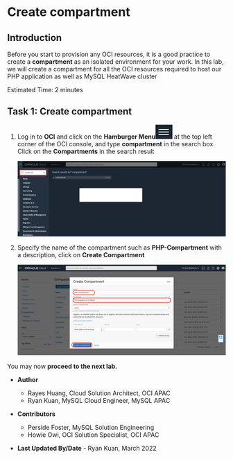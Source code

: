 # Create compartment

## Introduction

Before you start to provision any OCI resources, it is a good practice to create a **compartment** as an isolated environment for your work.
In this lab, we will create a compartment for all the OCI resources required to host our PHP application as well as MySQL HeatWave cluster

Estimated Time: 2 minutes

## Task 1: Create compartment

1. Log in to **OCI** and click on the **Hamburger Menu**![](images/hamburger.png) at the top left corner of the OCI console, and type **compartment** in the search box. Click on the **Compartments** in the search result

    ![compartment](images/compartment.png)

2. Specify the name of the compartment such as **PHP-Compartment** with a description, click on **Create Compartment**

    ![create compartment](images/create-compartment.png)

You may now **proceed to the next lab.**

* **Author**

  * Rayes Huang, Cloud Solution Architect, OCI APAC
  * Ryan Kuan, MySQL Cloud Engineer, MySQL APAC

* **Contributors**

  * Perside Foster, MySQL Solution Engineering
  * Howie Owi, OCI Solution Specialist, OCI APAC

* **Last Updated By/Date** - Ryan Kuan, March 2022
